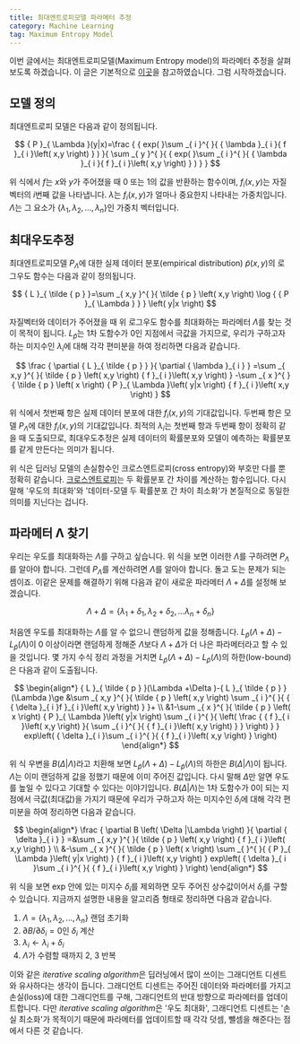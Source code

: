 ```yaml
---
title: 최대엔트로피모델 파라메터 추정
category: Machine Learning
tag: Maximum Entropy Model
---
```


이번 글에서는 최대엔트로피모델(Maximum Entropy model)의 파라메터 추정을 살펴보도록 하겠습니다. 이 글은 기본적으로 [이곳]()을 참고하였습니다. 그럼 시작하겠습니다.





## 모델 정의

최대엔트로피 모델은 다음과 같이 정의됩니다.



$$
{ P }_{ \Lambda  }(y|x)=\frac { { exp( }\sum _{ i }^{  }{ { \lambda  }_{ i }{ f }_{ i }\left( x,y \right)  } ) }{ \sum _{ y }^{  }{ { exp( }\sum _{ i }^{  }{ { \lambda  }_{ i }{ f }_{ i }\left( x,y \right)  } ) }  } 
$$



위 식에서 $f$는 $x$와 $y$가 주어졌을 때 0 또는 1의 값을 반환하는 함수이며, $f_i(x,y)$는 자질벡터의 $i$번째 값을 나타냅니다.  $λ$는 $f_i(x,y)$가 얼마나 중요한지 나타내는 가중치입니다. $Λ$는 그 요소가 $\{λ_1, λ_2,...,λ_n\}$인 가중치 벡터입니다.





## 최대우도추정

최대엔트로피모델 $P_Λ$에 대한 실제 데이터 분포(empirical distribution) $\widetilde{p}(x,y)$의 로그우도 함수는 다음과 같이 정의됩니다.



$$
{ L }_{ \tilde { p }  }=\sum _{ x,y }^{  }{ \tilde { p } \left( x,y \right) \log { { P }_{ \Lambda  } }  } \left( y|x \right)
$$



자질벡터와 데이터가 주어졌을 때 위 로그우도 함수를 최대화하는 파라메터 $Λ$를 찾는 것이 목적이 됩니다. ${ L }_{ \tilde { p }  }$는 1차 도함수가 0인 지점에서 극값을 가지므로, 우리가 구하고자 하는 미지수인 $λ_i$에 대해 각각 편미분을 하여 정리하면 다음과 같습니다.



$$
\frac { \partial { L }_{ \tilde { p }  } }{ \partial { \lambda  }_{ i } } =\sum _{ x,y }^{  }{ \tilde { p } \left( x,y \right) { f }_{ i }\left( x,y \right)  } -\sum _{ x }^{  }{ \tilde { p } \left( x \right) { P }_{ \Lambda  }\left( y|x \right) { f }_{ i }\left( x,y \right)  }
$$



위 식에서 첫번째 항은 실제 데이터 분포에 대한 $f_i(x,y)$의 기대값입니다. 두번째 항은 모델 $P_Λ$에 대한 $f_i(x,y)$의 기대값입니다. 최적의 $λ_i$는 첫번째 항과 두번째 항이 정확히 같을 때 도출되므로, 최대우도추정은 실제 데이터의 확률분포와 모델이 예측하는 확률분포를 같게 만든다는 의미가 됩니다.

위 식은 딥러닝 모델의 손실함수인 크로스엔트로피(cross entropy)와 부호만 다를 뿐 정확히 같습니다. [크로스엔트로피](https://ratsgo.github.io/deep%20learning/2017/09/24/loss/)는 두 확률분포 간 차이를 계산하는 함수입니다. 다시 말해 '우도의 최대화'와 '데이터-모델 두 확률분포 간 차이 최소화'가 본질적으로 동일한 의미를 지닌다는 겁니다.





## 파라메터 Λ 찾기

우리는 우도를 최대화하는 $Λ$를 구하고 싶습니다. 위 식을 보면 이러한 $Λ$를 구하려면 $P_Λ$를 알아야 합니다. 그런데 $P_Λ$를 계산하려면 $Λ$를 알아야 합니다. 돌고 도는 문제가 되는 셈이죠. 이같은 문제를 해결하기 위해 다음과 같이 새로운 파라메터 $Λ+Δ$를 설정해 보겠습니다. 



$$
\Lambda +\Delta =\left\{ { \lambda  }_{ 1 }+{ \delta  }_{ 1 },{ \lambda  }_{ 2 }+{ \delta  }_{ 2 },...{ \lambda  }_{ n }+{ \delta  }_{ n } \right\}
$$



처음엔 우도를 최대화하는 $Λ$를 알 수 없으니 랜덤하게 값을 정해줍니다. ${ L }_{ \tilde { p }  }(Λ+Δ)-{ L }_{ \tilde { p }  }(Λ)$이 0 이상이라면 랜덤하게 정해준 $Λ$보다 $Λ+Δ$가 더 나은 파라메터라고 할 수 있을 것입니다. 몇 가지 수식 정리 과정을 거치면 ${ L }_{ \tilde { p }  }(Λ+Δ)-{ L }_{ \tilde { p }  }(Λ)$의 하한(low-bound)은 다음과 같이 도출됩니다.


$$
\begin{align*}
{ L }_{ \tilde { p }  }(\Lambda +\Delta )-{ L }_{ \tilde { p }  }(\Lambda )\ge &\sum _{ x,y }^{  }{ \tilde { p } \left( x,y \right) \sum _{ i }^{  }{ { { \delta  }_{ i }f }_{ i }\left( x,y \right)  }  }+ \\ &1-\sum _{ x }^{  }{ \tilde { p } \left( x \right) { P }_{ \Lambda  }\left( y|x \right) \sum _{ i }^{  }{ \left( \frac { { f }_{ i }\left( x,y \right)  }{ \sum _{ i }^{  }{ { f }_{ i }\left( x,y \right)  }  }  \right)  }  } exp\left( { \delta  }_{ i }\sum _{ i }^{  }{ { f }_{ i }\left( x,y \right)  }  \right)
\end{align*}
$$


위 식 우변을 $Β(Δ$\|$Λ)$라고 치환해 보면 ${ L }_{ \tilde { p }  }(Λ+Δ)-{ L }_{ \tilde { p }  }(Λ)$의 하한은 $Β(Δ$\|$Λ)$이 됩니다. $Λ$는 이미 랜덤하게 값을 정했기 때문에 이미 주어진 값입니다. 다시 말해 $Δ$만 알면 우도를 높일 수 있다고 기대할 수 있다는 이야기입니다. $Β(Δ$\|$Λ)$는 1차 도함수가 0이 되는 지점에서 극값(최대값)을 가지기 때문에 우리가 구하고자 하는 미지수인 $δ_i$에 대해 각각 편미분을 하여 정리하면 다음과 같습니다.


$$
\begin{align*}
\frac { \partial Β \left( \Delta |\Lambda  \right)  }{ \partial { \delta  }_{ i } } =&\sum _{ x,y }^{  }{ \tilde { p } \left( x,y \right) { f }_{ i }\left( x,y \right)  } \\ &-\sum _{ x }^{  }{ \tilde { p } \left( x \right) \sum _{  }^{  }{ { P }_{ \Lambda  }\left( y|x \right)  } { f }_{ i }\left( x,y \right)  } exp\left( { \delta  }_{ i }\sum _{ i }^{  }{ { f }_{ i }\left( x,y \right)  }  \right)
\end{align*}
$$


위 식을 보면 exp 안에 있는 미지수 $δ_i$를 제외하면 모두 주어진 상수값이어서 $δ_i$를 구할 수 있습니다. 지금까지 설명한 내용을 알고리즘 형태로 정리하면 다음과 같습니다.

1. $Λ=\{λ_1, λ_2,...,λ_n\}$ 랜덤 초기화
2. $∂Β/∂δ_i=0$인 $δ_i$ 계산
3. $λ_i←λ_i+δ_i$
4. $Λ$가 수렴할 때까지 2, 3 반복

이와 같은 *iterative scaling algorithm*은 딥러닝에서 많이 쓰이는 그래디언트 디센트와 유사하다는 생각이 듭니다. 그래디언트 디센트는 주어진 데이터와 파라메터를 가지고 손실(loss)에 대한 그래디언트를 구해, 그래디언트의 반대 방향으로 파라메터를 업데이트합니다. 다만 *iterative scaling algorithm*은 '우도 최대화', 그래디언트 디센트는 '손실 최소화'가 목적이기 때문에 파라메터를 업데이트할 때 각각 덧셈, 뺄셈을 해준다는 점에서 다른 것 같습니다.



